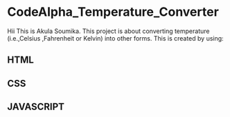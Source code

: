 # CodeAlpha_Temperature_Converter
Hii This is Akula Soumika.
This project is about converting temperature (i.e.,Celsius ,Fahrenheit or Kelvin) into other forms.
This is created by using:
## HTML
## CSS
## JAVASCRIPT
